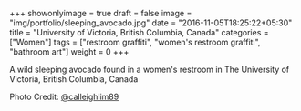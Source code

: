 +++
showonlyimage = true
draft = false
image = "img/portfolio/sleeping_avocado.jpg"
date = "2016-11-05T18:25:22+05:30"
title = "University of Victoria, British Columbia, Canada"
categories = ["Women"]
tags = ["restroom graffiti", "women's restroom graffiti", "bathroom art"]
weight = 0
+++

A wild sleeping avocado found in a women's restroom in The University of Victoria, British Columbia, Canada
<!--more-->

Photo Credit: [@calleighlim89](https://www.twitter.com/calleighlim89)